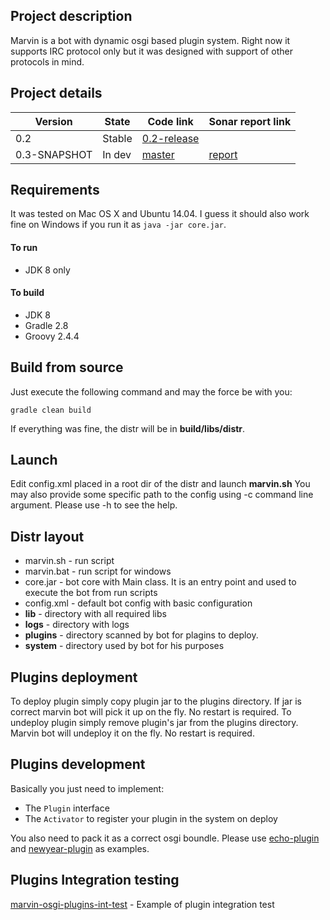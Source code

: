 ## Project description

Marvin is a bot with dynamic osgi based plugin system. Right now it supports IRC protocol only but it was designed with support of other protocols in mind.

## Project details
| Version | State | Code link | Sonar report link |
| --- | --- | --- | --- |
| 0.2 | Stable | [0.2-release](https://github.com/beolnix/marvin/releases/tag/0.2-release) |  |
| 0.3-SNAPSHOT | In dev | [master](https://github.com/beolnix/marvin/) | [report](http://sonar.beolnix.com/dashboard/index/marvin) |

## Requirements
It was tested on Mac OS X and Ubuntu 14.04. 
I guess it should also work fine on Windows if you run it as `java -jar core.jar`.

#### To run
* JDK 8 only

#### To build
* JDK 8
* Gradle 2.8
* Groovy 2.4.4

## Build from source
Just execute the following command and may the force be with you:
```
gradle clean build
```

If everything was fine, the distr will be in **build/libs/distr**. 

## Launch
Edit config.xml placed in a root dir of the distr and launch **marvin.sh**
You may also provide some specific path to the config using -c command line argument.
Please use -h to see the help.

## Distr layout
* marvin.sh - run script
* marvin.bat - run script for windows
* core.jar - bot core with Main class. It is an entry point and used to execute the bot from run scripts
* config.xml - default bot config with basic configuration
* **lib** - directory with all required libs
* **logs** - directory with logs
* **plugins** - directory scanned by bot for plagins to deploy.
* **system** - directory used by bot for his purposes

## Plugins deployment
To deploy plugin simply copy plugin jar to the plugins directory. If jar is correct marvin bot will pick it up on the fly. No restart is required.
To undeploy plugin simply remove plugin's jar from the plugins directory. Marvin bot will undeploy it on the fly. No restart is required.



## Plugins development
Basically you just need to implement:
- The `Plugin` interface
- The `Activator` to register your plugin in the system on deploy

You also need to pack it as a correct osgi boundle. Please use [echo-plugin](https://github.com/beolnix/marvin-echo-plugin) and [newyear-plugin](https://github.com/beolnix/marvin-newyear-plugin) as  examples.

## Plugins Integration testing
[marvin-osgi-plugins-int-test](https://github.com/beolnix/marvin-osgi-plugins-int-test) - Example of plugin integration test





